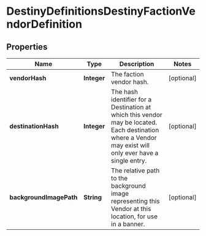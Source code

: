 
# DestinyDefinitionsDestinyFactionVendorDefinition

## Properties
Name | Type | Description | Notes
------------ | ------------- | ------------- | -------------
**vendorHash** | **Integer** | The faction vendor hash. |  [optional]
**destinationHash** | **Integer** | The hash identifier for a Destination at which this vendor may be located. Each destination where a Vendor may exist will only ever have a single entry. |  [optional]
**backgroundImagePath** | **String** | The relative path to the background image representing this Vendor at this location, for use in a banner. |  [optional]



